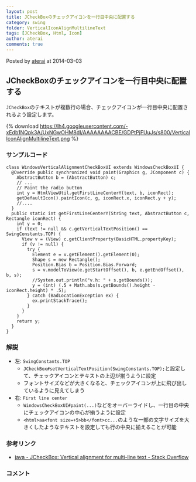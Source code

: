 ```yaml
---
layout: post
title: JCheckBoxのチェックアイコンを一行目中央に配置する
category: swing
folder: VerticalIconAlignMultilineText
tags: [JCheckBox, Html, Icon]
author: aterai
comments: true
---
```


Posted by [aterai](http://terai.xrea.jp/aterai.html) at 2014-03-03

## JCheckBoxのチェックアイコンを一行目中央に配置する
`JCheckBox`のテキストが複数行の場合、チェックアイコンが一行目中央に配置されるよう設定します。

{% download https://lh4.googleusercontent.com/-xEdb1NQpk3A/UxNGwOHM8dI/AAAAAAAACBE/GDPtPjFUuJs/s800/VerticalIconAlignMultilineText.png %}

### サンプルコード
<pre class="prettyprint"><code>class WindowsVerticalAlignmentCheckBoxUI extends WindowsCheckBoxUI {
  @Override public synchronized void paint(Graphics g, JComponent c) {
    AbstractButton b = (AbstractButton) c;
    // ...
    // Paint the radio button
    int y = HtmlViewUtil.getFirstLineCenterY(text, b, iconRect);
    getDefaultIcon().paintIcon(c, g, iconRect.x, iconRect.y + y);
    //....
  }
  public static int getFirstLineCenterY(String text, AbstractButton c, Rectangle iconRect) {
    int y = 0;
    if (text != null &amp;&amp; c.getVerticalTextPosition() == SwingConstants.TOP) {
      View v = (View) c.getClientProperty(BasicHTML.propertyKey);
      if (v != null) {
        try {
          Element e = v.getElement().getElement(0);
          Shape s = new Rectangle();
          Position.Bias b = Position.Bias.Forward;
          s = v.modelToView(e.getStartOffset(), b, e.getEndOffset(), b, s);
          //System.out.println("v.h: " + s.getBounds());
          y = (int) (.5 + Math.abs(s.getBounds().height - iconRect.height) * .5);
        } catch (BadLocationException ex) {
          ex.printStackTrace();
        }
      }
    }
    return y;
  }
}
</code></pre>

### 解説
- 左: `SwingConstants.TOP`
    - `JCheckBox#setVerticalTextPosition(SwingConstants.TOP);`と設定して、チェックアイコンとテキストの上辺が揃うように設定
    - フォントサイズなどが大きくなると、チェックアイコンが上に飛び出しているように見えてしまう
- 右: `First line center`
    - `WindowsCheckBoxUI#paint(...)`などをオーバーライドし、一行目の中央にチェックアイコンの中心が揃うように設定
    - `<html>aa<font size=+5>bb</font>cc...`のような一部の文字サイズを大きくしたようなテキストを設定しても行の中央に揃えることが可能

<!-- dummy comment line for breaking list -->

### 参考リンク
- [java - JCheckBox: Vertical alignment for multi-line text - Stack Overflow](http://stackoverflow.com/questions/22121439/jcheckbox-vertical-alignment-for-multi-line-text)

<!-- dummy comment line for breaking list -->

### コメント
